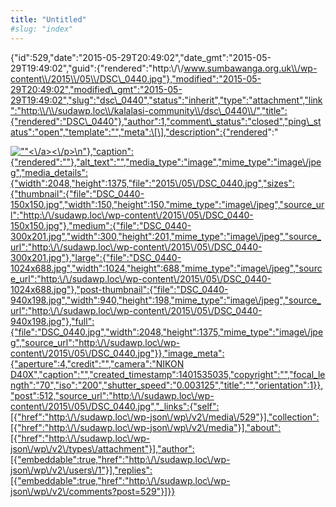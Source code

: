 ```yaml
---
title: "Untitled"
#slug: "index"
---
```


{"id":529,"date":"2015-05-29T20:49:02","date\_gmt":"2015-05-29T19:49:02","guid":{"rendered":"http:\\/\\/www.sumbawanga.org.uk\\/wp-content\\/2015\\/05\\/DSC\_0440.jpg"},"modified":"2015-05-29T20:49:02","modified\_gmt":"2015-05-29T19:49:02","slug":"dsc\_0440","status":"inherit","type":"attachment","link":"http:\\/\\/sudawp.loc\\/kalalasi-community\\/dsc\_0440\\/","title":{"rendered":"DSC\_0440"},"author":1,"comment\_status":"closed","ping\_status":"open","template":"","meta":\[\],"description":{"rendered":"

[![\"\"](\"http:\/\/sudawp.loc\/wp-content\/2015\/05\/DSC_0440-300x201.jpg\")<\\/a><\\/p>\\n"},"caption":{"rendered":""},"alt\_text":"","media\_type":"image","mime\_type":"image\\/jpeg","media\_details":{"width":2048,"height":1375,"file":"2015\\/05\\/DSC\_0440.jpg","sizes":{"thumbnail":{"file":"DSC\_0440-150x150.jpg","width":150,"height":150,"mime\_type":"image\\/jpeg","source\_url":"http:\\/\\/sudawp.loc\\/wp-content\\/2015\\/05\\/DSC\_0440-150x150.jpg"},"medium":{"file":"DSC\_0440-300x201.jpg","width":300,"height":201,"mime\_type":"image\\/jpeg","source\_url":"http:\\/\\/sudawp.loc\\/wp-content\\/2015\\/05\\/DSC\_0440-300x201.jpg"},"large":{"file":"DSC\_0440-1024x688.jpg","width":1024,"height":688,"mime\_type":"image\\/jpeg","source\_url":"http:\\/\\/sudawp.loc\\/wp-content\\/2015\\/05\\/DSC\_0440-1024x688.jpg"},"post-thumbnail":{"file":"DSC\_0440-940x198.jpg","width":940,"height":198,"mime\_type":"image\\/jpeg","source\_url":"http:\\/\\/sudawp.loc\\/wp-content\\/2015\\/05\\/DSC\_0440-940x198.jpg"},"full":{"file":"DSC\_0440.jpg","width":2048,"height":1375,"mime\_type":"image\\/jpeg","source\_url":"http:\\/\\/sudawp.loc\\/wp-content\\/2015\\/05\\/DSC\_0440.jpg"}},"image\_meta":{"aperture":4,"credit":"","camera":"NIKON D40X","caption":"","created\_timestamp":1401535035,"copyright":"","focal\_length":"70","iso":"200","shutter\_speed":"0.003125","title":"","orientation":1}},"post":512,"source\_url":"http:\\/\\/sudawp.loc\\/wp-content\\/2015\\/05\\/DSC\_0440.jpg","\_links":{"self":\[{"href":"http:\\/\\/sudawp.loc\\/wp-json\\/wp\\/v2\\/media\\/529"}\],"collection":\[{"href":"http:\\/\\/sudawp.loc\\/wp-json\\/wp\\/v2\\/media"}\],"about":\[{"href":"http:\\/\\/sudawp.loc\\/wp-json\\/wp\\/v2\\/types\\/attachment"}\],"author":\[{"embeddable":true,"href":"http:\\/\\/sudawp.loc\\/wp-json\\/wp\\/v2\\/users\\/1"}\],"replies":\[{"embeddable":true,"href":"http:\\/\\/sudawp.loc\\/wp-json\\/wp\\/v2\\/comments?post=529"}\]}}](http:\/\/sudawp.loc\/wp-content\/2015\/05\/DSC_0440.jpg)